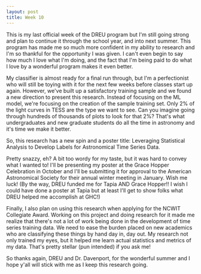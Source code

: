 ```yaml
---
layout: post
title: Week 10
---
```


This is my last official week of the DREU program but I'm still going strong and plan to continue it through the school year, and into next summer. This program has made me so much more confident in my ability to research and I'm so thankful for the opportunity I was given. I can't even begin to say how much I love what I'm doing, and the fact that I'm being paid to do what I love by a wonderful program makes it even better.

My classifier is almost ready for a final run through, but I'm a perfectionist who will still be toying with it for the next few weeks before classes start up again. However, we've built up a satisfactory training sample and we found a new direction to present this research. Instead of focusing on the ML model, we're focusing on the creation of the sample training set. Only 2% of the light curves in TESS are the type we want to see. Can you imagine going through hundreds of thousands of plots to look for that 2%? That's what undergraduates and new graduate students do all the time in astronomy and it's time we make it better.

So, this research has a new spin and a poster title: Leveraging Statistical Analysis to Develop Labels for Astronomical Time Series Data.

Pretty snazzy, eh? A bit too wordy for my taste, but it was hard to convey what I wanted to! I'll be presenting my poster at the Grace Hopper Celebration in October and I'll be submitting it for approval to the American Astronomical Society for their annual winter meeting in January. Wish me luck! (By the way, DREU funded me for Tapia AND Grace Hopper!! I wish I could have done a poster at Tapia but at least I'll get to show folks what DREU helped me accomplish at GHC!)

Finally, I also plan on using this research when applying for the NCWIT Collegiate Award. Working on this project and doing research for it made me realize that there's not a lot of work being done in the development of time series training data. We need to ease the burden placed on new academics who are classifying these things by hand day in, day out. My research not only trained my eyes, but it helped me learn actual statistics and metrics of my data. That's pretty stellar (pun intended) if you ask me!

So thanks again, DREU and Dr. Davenport, for the wonderful summer and I hope y'all will stick with me as I keep this research going.
